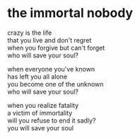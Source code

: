 # the immortal nobody

crazy is the life\
that you live and don't regret\
when you forgive but can't forget\
who will save your soul?

when everyone you've known\
has left you all alone\
you become one of the unknown\
who will save your soul?

when you realize fatality\
a victim of immortality\
will you refuse to end it sadly?\
you will save your soul
